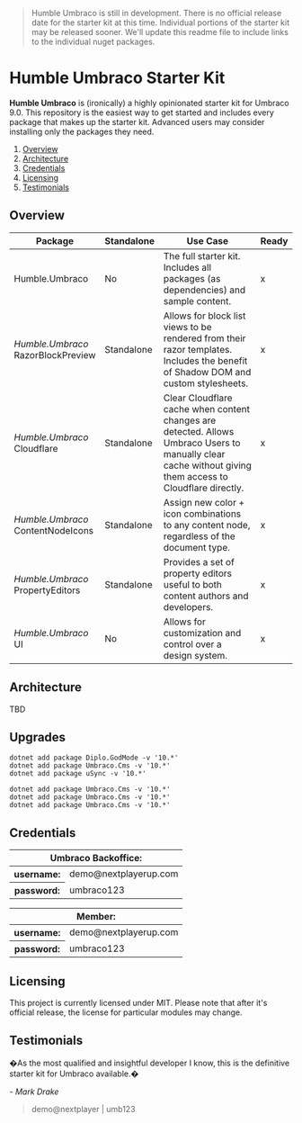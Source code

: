 > Humble Umbraco is still in development. There is no official release date for the starter kit at this time. Individual portions of the starter kit may be released sooner. We'll update this readme file to include links to the individual nuget packages.

# Humble Umbraco Starter Kit

**Humble Umbraco** is (ironically) a highly opinionated starter kit for Umbraco 9.0. This repository is the easiest way to get started and includes every package that makes up the starter kit. Advanced users may consider installing only the packages they need.

1. [Overview](#Overview)
2. [Architecture](#Architecture)
3. [Credentials](#Credentials)
4. [Licensing](#)
5. [Testimonials](#Testimonials])

## Overview

|Package|Standalone|Use Case|Ready
---|---|---|---
Humble.Umbraco|No|The full starter kit. Includes all packages (as dependencies) and sample content.|x
_Humble.Umbraco_<br>RazorBlockPreview|Standalone|Allows for block list views to be rendered from their razor templates. Includes the benefit of Shadow DOM and custom stylesheets.|x
_Humble.Umbraco_<br>Cloudflare|Standalone|Clear Cloudflare cache when content changes are detected. Allows Umbraco Users to manually clear cache without giving them access to Cloudflare directly.|x
_Humble.Umbraco_<br>ContentNodeIcons|Standalone|Assign new color + icon combinations to any content node, regardless of the document type.|x
_Humble.Umbraco_<br>PropertyEditors|Standalone|Provides a set of property editors useful to both content authors and developers.|x
_Humble.Umbraco_<br>UI|No|Allows for customization and control over a design system.|x

## Architecture

TBD

## Upgrades

```
dotnet add package Diplo.GodMode -v '10.*'
dotnet add package Umbraco.Cms -v '10.*'
dotnet add package uSync -v '10.*'

dotnet add package Umbraco.Cms -v '10.*'
dotnet add package Umbraco.Cms -v '10.*'
dotnet add package Umbraco.Cms -v '10.*'
```

## Credentials

<table>
<thead>
<tr><th colspan=2>Umbraco Backoffice:</th></tr>
</thead>
<tbody>
<tr><th>username:</th><td>demo@nextplayerup.com</td></tr>
<tr><th>password:</th><td>umbraco123</td></tr>
</tbody>
</table>

<table>
<thead>
<tr><th colspan=2>Member:</th></tr>
</thead>
<tbody>
<tr><th>username:</th><td>demo@nextplayerup.com</td></tr>
<tr><th>password:</th><td>umbraco123</td></tr>
</tbody>
</table>

## Licensing

This project is currently licensed under MIT. Please note that after it's official release, the license for particular modules may change.

## Testimonials

�As the most qualified and insightful developer I know, this is the definitive starter kit for Umbraco available.�

_- Mark Drake_

> demo@nextplayer | umb123